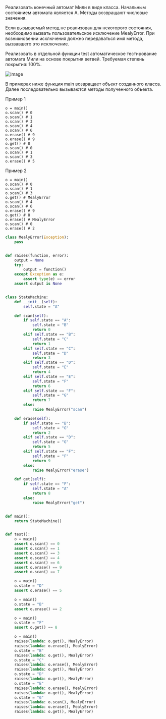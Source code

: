 Реализовать конечный автомат Мили в виде класса. Начальным состоянием автомата является A. Методы возвращают числовые значения.

Если вызываемый метод не реализован для некоторого состояния, необходимо вызвать пользовательское исключение MealyError. При возникновении исключения должно передаваться имя метода, вызвавшего это исключение.

Реализовать в отдельной функции test автоматическое тестирование автомата Мили на основе покрытия ветвей. Требуемая степень покрытия: 100%.

![image](https://github.com/mir4sem/python/assets/70198995/fec291c6-f9ff-4c0c-a163-b3e77fd8ecf1)

В примерах ниже функция main возвращает объект созданного класса. Далее последовательно вызываются методы полученного объекта.

Пример 1
```
o = main()
o.scan() # 0
o.scan() # 1
o.scan() # 3
o.scan() # 4
o.scan() # 6
o.erase() # 9
o.erase() # 9
o.get() # 8
o.scan() # 0
o.scan() # 1
o.scan() # 3
o.erase() # 5
```

Пример 2
```
o = main()
o.scan() # 0
o.scan() # 1
o.scan() # 3
o.get() # MealyError
o.scan() # 4
o.scan() # 6
o.erase() # 9
o.get() # 8
o.erase() # MealyError
o.scan() # 0
o.erase() # 2
```

```python
class MealyError(Exception):
    pass


def raises(function, error):
    output = None
    try:
        output = function()
    except Exception as e:
        assert type(e) == error
    assert output is None


class StateMachine:
    def __init__(self):
        self.state = "A"

    def scan(self):
        if self.state == "A":
            self.state = "B"
            return 0
        elif self.state == "B":
            self.state = "C"
            return 1
        elif self.state == "C":
            self.state = "D"
            return 3
        elif self.state == "D":
            self.state = "E"
            return 4
        elif self.state == "E":
            self.state = "F"
            return 6
        elif self.state == "F":
            self.state = "G"
            return 7
        else:
            raise MealyError("scan")

    def erase(self):
        if self.state == "B":
            self.state = "G"
            return 2
        elif self.state == "D":
            self.state = "G"
            return 5
        elif self.state == "F":
            self.state = "F"
            return 9
        else:
            raise MealyError("erase")

    def get(self):
        if self.state == "F":
            self.state = "A"
            return 8
        else:
            raise MealyError("get")


def main():
    return StateMachine()


def test():
    o = main()
    assert o.scan() == 0
    assert o.scan() == 1
    assert o.scan() == 3
    assert o.scan() == 4
    assert o.scan() == 6
    assert o.erase() == 9
    assert o.scan() == 7

    o = main()
    o.state = "D"
    assert o.erase() == 5

    o = main()
    o.state = "B"
    assert o.erase() == 2

    o = main()
    o.state = "F"
    assert o.get() == 8

    o = main()
    raises(lambda: o.get(), MealyError)
    raises(lambda: o.erase(), MealyError)
    o.state = "B"
    raises(lambda: o.get(), MealyError)
    o.state = "C"
    raises(lambda: o.erase(), MealyError)
    raises(lambda: o.get(), MealyError)
    o.state = "D"
    raises(lambda: o.get(), MealyError)
    o.state = "E"
    raises(lambda: o.erase(), MealyError)
    raises(lambda: o.get(), MealyError)
    o.state = "G"
    raises(lambda: o.scan(), MealyError)
    raises(lambda: o.erase(), MealyError)
    raises(lambda: o.get(), MealyError)

```
